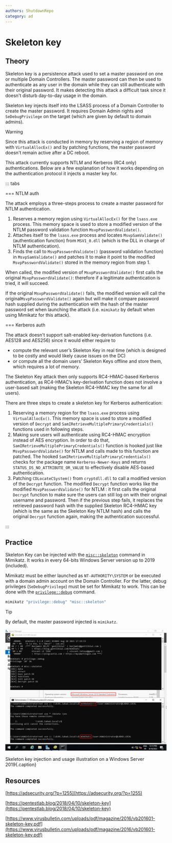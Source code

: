 ```yaml
---
authors: ShutdownRepo
category: ad
---
```


# Skeleton key

## Theory

Skeleton key is a persistence attack used to set a master password on one or multiple Domain Controllers. The master password can then be used to authenticate as any user in the domain while they can still authenticate with their original password. It makes detecting this attack a difficult task since it doesn't disturb day-to-day usage in the domain.

Skeleton key injects itself into the LSASS process of a Domain Controller to create the master password. It requires Domain Admin rights and `SeDebugPrivilege` on the target (which are given by default to domain admins). 

> [!WARNING]
> Since this attack is conducted in memory by reserving a region of memory with `VirtualAllocEx()` and by patching functions, the master password doesn't remain active after a DC reboot.

This attack currently supports NTLM and Kerberos (RC4 only) authentications. Below are a few explanation of how it works depending on the authentication protocol it injects a master key for. 

::: tabs

=== NTLM auth

The attack employs a three-steps process to create a master password for NTLM authentication.

1. Reserves a memory region using `VirtualAllocEx()` for the `lsass.exe` process. This memory space is used to store a modified version of the NTLM password validation function `MsvpPasswordValidate()`.
2. Attaches itself to the `lsass.exe` process and locates `MsvpSamValidate()` (authentication function) from `MSV1_0.dll` (which is the DLL in charge of NTLM authentication).
3. Finds the call to `MsvpPasswordValidate()` (password validation function) in `MsvpSamValidate()` and patches it to make it point to the modified `MsvpPasswordValidate()` stored in the memory region from step 1.

When called, the modified version of `MsvpPasswordValidate()` first calls the original `MsvpPasswordValidate()`: therefore if a legitimate authentication is tried, it will succeed.

If the original `MsvpPasswordValidate()` fails, the modified version will call the original`MsvpPasswordValidate()` again but will make it compare password hash supplied during the authentication with the hash of the master password set when launching the attack (i.e. `mimikatz` by default when using Mimikatz for this attack).


=== Kerberos auth

The attack doesn't support salt-enabled key-derivation functions (i.e. AES128 and AES256) since it would either require to

* compute the relevant user’s Skeleton Key in real time (which is designed to be costly and would likely cause issues on the DC)
* or compute all the domain users’ Skeleton Keys offline and store them, which requires a lot of memory.

The Skeleton Key attack then only supports RC4-HMAC-based Kerberos authentication, as RC4-HMAC’s key-derivation function does not involve a user-based salt (making the Skeleton RC4-HMAC key the same for all users).

There are three steps to create a skeleton key for Kerberos authentication:

1. Reserving a memory region for the `lsass.exe` process using `VirtualAllocEx()`. This memory space is used to store a modified version of `Decrypt` and `SamIRetrieveMultiplePrimaryCredentials()` functions used in following steps.
2. Making sure users will authenticate using RC4-HMAC encryption instead of AES encryption. In order to do that, `SamIRetrieveMultiplePrimaryCredentials()` function is hooked just like `MsvpPasswordValidate()` for NTLM and calls made to this function are patched. The hooked `SamIRetrieveMultiplePrimaryCredentials()` checks for the package name `Kerberos-Newer-Keys` and returns `STATUS_DS_NO_ATTRIBUTE_OR_VALUE` to effectively disable AES-based authentication.
3. Patching `CDLocateCSystem()` from `cryptdll.dll` to call a modified version of the `Decrypt` function. The modified `Decrypt` function works like the modified `MsvpPasswordValidate()` for NTLM : it first calls the original `Decrypt` function to make sure the users can still log on with their original username and password. Then if the previous step fails, it replaces the retrieved password hash with the supplied Skeleton RC4-HMAC key (which is the same as the Skeleton Key NTLM hash) and calls the original `Decrypt` function again, making the authentication successful.

:::


## Practice

Skeleton Key can be injected with the [`misc::skeleton`](https://tools.thehacker.recipes/mimikatz/modules/misc/skeleton) command in Mimikatz. It works in every 64-bits Windows Server version up to 2019 (included).

Mimikatz must be either launched as `NT-AUTHORITY\SYSTEM` or be executed with a domain admin account on the Domain Controller. For the latter, debug privileges (`SeDebugPrivilege`) must be set for Mimikatz to work. This can be done with the [`privilege::debug`](https://tools.thehacker.recipes/mimikatz/modules/privilege/debug) command.

```bash
mimikatz "privilege::debug" "misc::skeleton"
```

> [!TIP]
> By default, the master password injected is `mimikatz`.

![](./assets/mimikatz_skeleton_key_ws2019.png)

Skeleton key injection and usage illustration on a Windows Server 2019{.caption}

## Resources

[https://adsecurity.org/?p=1255](https://adsecurity.org/?p=1255)

[https://pentestlab.blog/2018/04/10/skeleton-key](https://pentestlab.blog/2018/04/10/skeleton-key)

[https://www.virusbulletin.com/uploads/pdf/magazine/2016/vb201601-skeleton-key.pdf](https://www.virusbulletin.com/uploads/pdf/magazine/2016/vb201601-skeleton-key.pdf)